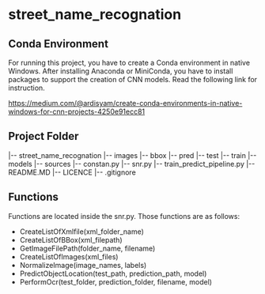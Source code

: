 # street_name_recognation

## Conda Environment

For running this project, you have to create a Conda environment in native Windows. After installing Anaconda or MiniConda, you have to install packages to support the creation of CNN models. Read the following link for instruction.

https://medium.com/@ardisyam/create-conda-environments-in-native-windows-for-cnn-projects-4250e91ecc81

## Project Folder

|-- street_name_recognation
    |-- images
       |-- bbox
       |-- pred
       |-- test
       |-- train
   |-- models
   |-- sources
       |-- constan.py
       |-- snr.py
       |-- train_predict_pipeline.py
   |-- README.MD
   |-- LICENCE
   |-- .gitignore

## Functions

Functions are located inside the snr.py. Those functions are as follows:

- CreateListOfXmlfile(xml_folder_name)
- CreateListOfBBox(xml_filepath)
- GetImageFilePath(folder_name, filename)
- CreateListOfImages(xml_files)
- NormalizeImage(image_names, labels)
- PredictObjectLocation(test_path, prediction_path, model)
- PerformOcr(test_folder, prediction_folder, filename, model)
